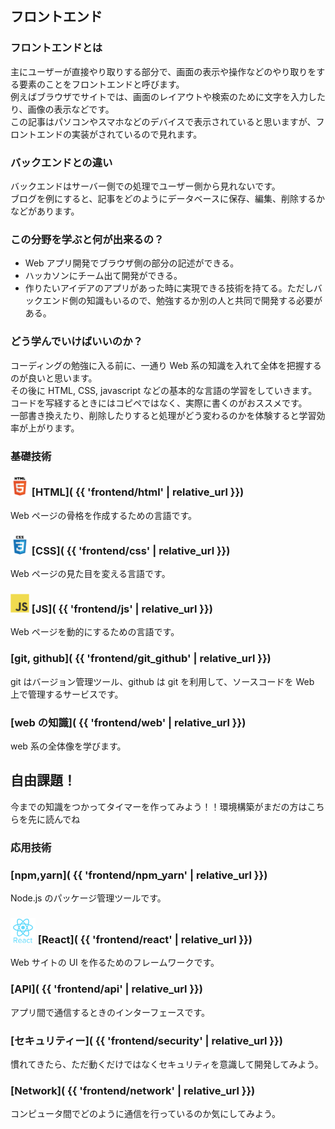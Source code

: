 ## フロントエンド

### フロントエンドとは

主にユーザーが直接やり取りする部分で、画面の表示や操作などのやり取りをする要素のことをフロントエンドと呼びます。  
例えばブラウザでサイトでは、画面のレイアウトや検索のために文字を入力したり、画像の表示などです。  
この記事はパソコンやスマホなどのデバイスで表示されていると思いますが、フロントエンドの実装がされているので見れます。

### バックエンドとの違い

バックエンドはサーバー側での処理でユーザー側から見れないです。  
ブログを例にすると、記事をどのようにデータベースに保存、編集、削除するかなどがあります。

### この分野を学ぶと何が出来るの？

- Web アプリ開発でブラウザ側の部分の記述ができる。
- ハッカソンにチーム出て開発ができる。
- 作りたいアイデアのアプリがあった時に実現できる技術を持てる。ただしバックエンド側の知識もいるので、勉強するか別の人と共同で開発する必要がある。

### どう学んでいけばいいのか？

コーディングの勉強に入る前に、一通り Web 系の知識を入れて全体を把握するのが良いと思います。  
その後に HTML, CSS, javascript などの基本的な言語の学習をしていきます。  
コードを写経するときにはコピペではなく、実際に書くのがおススメです。  
一部書き換えたり、削除したりすると処理がどう変わるのかを体験すると学習効率が上がります。

### 基礎技術

### <img src="https://raw.githubusercontent.com/devicons/devicon/master/icons/html5/html5-original-wordmark.svg" alt="html5" width="30" height="30"/> [HTML]( {{ 'frontend/html' | relative_url }})

Web ページの骨格を作成するための言語です。

### <img src="https://raw.githubusercontent.com/devicons/devicon/master/icons/css3/css3-original-wordmark.svg" alt="css3" width="30" height="30"/> [CSS]( {{ 'frontend/css' | relative_url }})

Web ページの見た目を変える言語です。

### <img src="https://raw.githubusercontent.com/devicons/devicon/master/icons/javascript/javascript-original.svg" alt="javascript" width="30" height="30"/> [JS]( {{ 'frontend/js' | relative_url }})

Web ページを動的にするための言語です。

### [git, github]( {{ 'frontend/git_github' | relative_url }})

git はバージョン管理ツール、github は git を利用して、ソースコードを Web 上で管理するサービスです。

### [web の知識]( {{ 'frontend/web' | relative_url }})

web 系の全体像を学びます。

## 自由課題！

今までの知識をつかってタイマーを作ってみよう！！環境構築がまだの方はこちらを先に読んでね

### 応用技術

### [npm,yarn]( {{ 'frontend/npm_yarn' | relative_url }})

Node.js のパッケージ管理ツールです。

### <img src="https://raw.githubusercontent.com/devicons/devicon/master/icons/react/react-original-wordmark.svg" alt="react" width="40" height="40"/> [React]( {{ 'frontend/react' | relative_url }})

Web サイトの UI を作るためのフレームワークです。

### [API]( {{ 'frontend/api' | relative_url }})

アプリ間で通信するときのインターフェースです。

### [セキュリティー]( {{ 'frontend/security' | relative_url }})

慣れてきたら、ただ動くだけではなくセキュリティを意識して開発してみよう。

### [Network]( {{ 'frontend/network' | relative_url }})

コンピュータ間でどのように通信を行っているのか気にしてみよう。

<!--
### [ブラウザの知識](https://huitgroup.github.io/huit-roadmap/frontend/network)
-->
